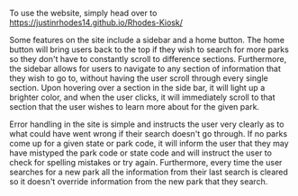To use the website, simply head over to https://justinrhodes14.github.io/Rhodes-Kiosk/

Some features on the site include a sidebar and a home button. The home button will bring users back to the top if they wish to search for more parks so they don't have to constantly scroll to difference sections. Furthermore, the sidebar allows for users to navigate to any section of information that they wish to go to, without having the user scroll through every single section. Upon hovering over a section in the side bar, it will light up a brighter color, and when the user clicks, it will immediately scroll to that section that the user wishes to learn more about for the given park.

Error handling in the site is simple and instructs the user very clearly as to what could have went wrong if their search doesn't go through. If no parks come up for a given state or park code, it will inform the user that they may have mistyped the park code or state code and will instruct the user to check for spelling mistakes or try again. Furthermore, every time the user searches for a new park all the information from their last search is cleared so it doesn't override information from the new park that they search.
